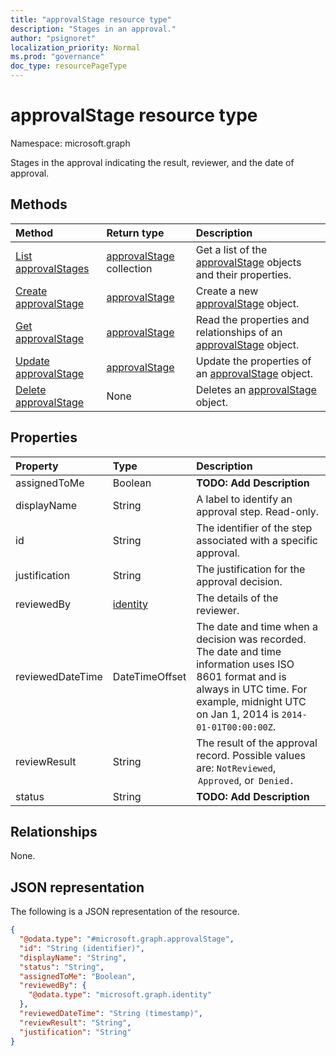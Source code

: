 ```yaml
---
title: "approvalStage resource type"
description: "Stages in an approval."
author: "psignoret"
localization_priority: Normal
ms.prod: "governance"
doc_type: resourcePageType
---
```


# approvalStage resource type

Namespace: microsoft.graph

Stages in the approval indicating the result, reviewer, and the date of approval.

## Methods
|Method|Return type|Description|
|:---|:---|:---|
|[List approvalStages](../api/approvalstage-list.md)|[approvalStage](../resources/approvalstage.md) collection|Get a list of the [approvalStage](../resources/approvalstage.md) objects and their properties.|
|[Create approvalStage](../api/approvalstage-create.md)|[approvalStage](../resources/approvalstage.md)|Create a new [approvalStage](../resources/approvalstage.md) object.|
|[Get approvalStage](../api/approvalstage-get.md)|[approvalStage](../resources/approvalstage.md)|Read the properties and relationships of an [approvalStage](../resources/approvalstage.md) object.|
|[Update approvalStage](../api/approvalstage-update.md)|[approvalStage](../resources/approvalstage.md)|Update the properties of an [approvalStage](../resources/approvalstage.md) object.|
|[Delete approvalStage](../api/approvalstage-delete.md)|None|Deletes an [approvalStage](../resources/approvalstage.md) object.|

## Properties
|Property|Type|Description|
|:---|:---|:---|
|assignedToMe|Boolean|**TODO: Add Description**|
|displayName|String|A label to identify an approval step. Read-only.|
|id|String|The identifier of the step associated with a specific approval.|
|justification|String|The justification for the approval decision.|
|reviewedBy|[identity](../resources/identity.md)|The details of the reviewer.|
|reviewedDateTime|DateTimeOffset|The date and time when a decision was recorded. <br>The date and time information uses ISO 8601 format and is always in UTC time. For example, midnight UTC on Jan 1, 2014 is `2014-01-01T00:00:00Z`.|
|reviewResult|String|The result of the approval record. Possible values are: `NotReviewed`,  `Approved`, or  `Denied.`|
|status|String|**TODO: Add Description**|


## Relationships
None.

## JSON representation
The following is a JSON representation of the resource.
<!-- {
  "blockType": "resource",
  "keyProperty": "id",
  "@odata.type": "microsoft.graph.approvalStage",
  "openType": false
}
-->
``` json
{
  "@odata.type": "#microsoft.graph.approvalStage",
  "id": "String (identifier)",
  "displayName": "String",
  "status": "String",
  "assignedToMe": "Boolean",
  "reviewedBy": {
    "@odata.type": "microsoft.graph.identity"
  },
  "reviewedDateTime": "String (timestamp)",
  "reviewResult": "String",
  "justification": "String"
}
```


